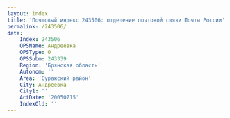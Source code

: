 ```yaml
---
layout: index
title: 'Почтовый индекс 243506: отделение почтовой связи Почты России'
permalink: /243506/
data:
    Index: 243506
    OPSName: Андреевка
    OPSType: О
    OPSSubm: 243339
    Region: 'Брянская область'
    Autonom: ''
    Area: 'Суражский район'
    City: Андреевка
    City1: ''
    ActDate: '20050715'
    IndexOld: ''
---
```

